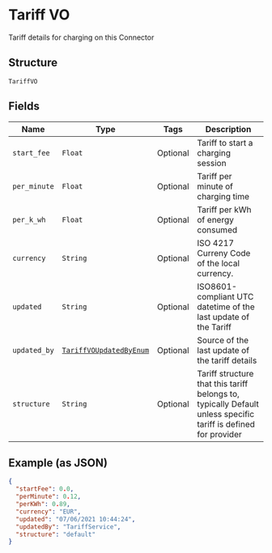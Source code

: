 
# Tariff VO

Tariff details for charging on this Connector

## Structure

`TariffVO`

## Fields

| Name | Type | Tags | Description |
|  --- | --- | --- | --- |
| `start_fee` | `Float` | Optional | Tariff to start a charging session |
| `per_minute` | `Float` | Optional | Tariff per minute of charging time |
| `per_k_wh` | `Float` | Optional | Tariff per kWh of energy consumed |
| `currency` | `String` | Optional | ISO 4217 Curreny Code of the local currency. |
| `updated` | `String` | Optional | ISO8601-compliant UTC datetime of the last update of the Tariff |
| `updated_by` | [`TariffVOUpdatedByEnum`](../../doc/models/tariff-vo-updated-by-enum.md) | Optional | Source of the last update of the tariff details |
| `structure` | `String` | Optional | Tariff structure that this tariff belongs to, typically Default unless specific tariff is defined for provider |

## Example (as JSON)

```json
{
  "startFee": 0.0,
  "perMinute": 0.12,
  "perKWh": 0.89,
  "currency": "EUR",
  "updated": "07/06/2021 10:44:24",
  "updatedBy": "TariffService",
  "structure": "default"
}
```

